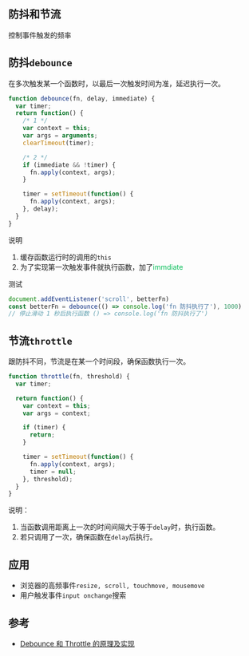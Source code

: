 ## 防抖和节流
控制事件触发的频率

## 防抖`debounce`
在多次触发某一个函数时，以最后一次触发时间为准，延迟执行一次。

```js
function debounce(fn, delay, immediate) {
  var timer;
  return function() {
    /* 1 */
    var context = this;
    var args = arguments;
    clearTimeout(timer);

    /* 2 */
    if (immediate && !timer) {
      fn.apply(context, args);
    }

    timer = setTimeout(function() {
      fn.apply(context, args);
    }, delay);
  }
}

```
说明
1. 缓存函数运行时的调用的`this`
2. 为了实现第一次触发事件就执行函数，加了<font style="color: #0ABF5B">immdiate</font>

测试
```js
document.addEventListener('scroll', betterFn)
const betterFn = debounce(() => console.log('fn 防抖执行了'), 1000)
// 停止滑动 1 秒后执行函数 () => console.log('fn 防抖执行了')
```

## 节流`throttle`
跟防抖不同，节流是在某一个时间段，确保函数执行一次。

```js
function throttle(fn, threshold) {
  var timer;

  return function() {
    var context = this;
    var args = context;

    if (timer) {
      return;
    }

    timer = setTimeout(function() {
      fn.apply(context, args);
      timer = null;
    }, threshold);
  }
}

```

说明：
1. 当函数调用距离上一次的时间间隔大于等于`delay`时，执行函数。
2. 若只调用了一次，确保函数在`delay`后执行。

## 应用
* 浏览器的高频事件`resize, scroll, touchmove, mousemove`
* 用户触发事件`input onchange`搜索

## 参考
* [Debounce 和 Throttle 的原理及实现](https://cloud.tencent.com/developer/article/1437184)
